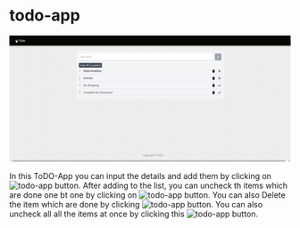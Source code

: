 # todo-app

![todo-app](/src/assets/cover.png)

In this ToDO-App you can input the details and add them by clicking on ![todo-app](/src/assests/add.png) button.
After adding to the list, you can uncheck th items which are done one bt one by clicking on ![todo-app](/src/assests/tick.png) button.
You can also Delete the item which are done by clicking ![todo-app](/src/assests/delete.png) button.
You can also uncheck all all the items at once by clicking this ![todo-app](/src/assests/mark.png) button.

